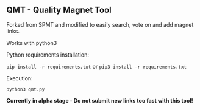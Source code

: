 ## QMT - Quality Magnet Tool

Forked from SPMT and modified to easily search, vote on and add magnet links.

Works with python3

Python requirements installation:

`pip install -r requirements.txt`
or
`pip3 install -r requirements.txt`

Execution:

`python3 qmt.py`

**Currently in alpha stage - Do not submit new links too fast with this tool!**
